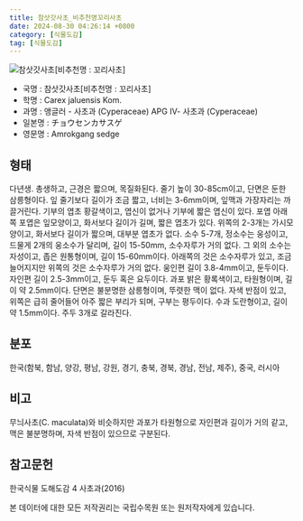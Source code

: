 ```yaml
---
title: 참삿갓사초_비추천명꼬리사초
date: 2024-08-30 04:26:14 +0800
category: [식물도감]
tag: [식물도감]
---
```




![참삿갓사초[비추천명 : 꼬리사초]](/fileUpload/plants/basic/Cyperaceae/Carex/5040/1_th2.JPG)
- 국명 : 참삿갓사초[비추천명 : 꼬리사초]
- 학명 : Carex jaluensis Kom.
- 과명 : 앵글러 - 사초과 (Cyperaceae) APG Ⅳ- 사초과 (Cyperaceae)
- 일본명 : チョウセンカサスゲ
- 영문명 : Amrokgang sedge


## 형태
다년생. 총생하고, 근경은 짧으며, 목질화된다. 줄기 높이 30-85cm이고, 단면은 둔한 삼릉형이다. 잎 줄기보다 길이가 조금 짧고, 너비는 3-6mm이며, 잎맥과 가장자리는 까끌거린다. 기부의 엽초 황갈색이고, 엽신이 없거나 기부에 짧은 엽신이 있다. 포엽 아래쪽 포엽은 잎모양이고, 화서보다 길이가 길며, 짧은 엽초가 있다. 위쪽의 2-3개는 가시모양이고, 화서보다 길이가 짧으며, 대부분 엽초가 없다. 소수 5-7개, 정소수는 웅성이고, 드물게 2개의 웅소수가 달리며, 길이 15-50mm, 소수자루가 거의 없다. 그 외의 소수는 자성이고, 좁은 원통형이며, 길이 15-60mm이다. 아래쪽의 것은 소수자루가 있고, 조금 늘어지지만 위쪽의 것은 소수자루가 거의 없다. 웅인편 길이 3.8-4mm이고, 둔두이다. 자인편 길이 2.5-3mm이고, 둔두 혹은 요두이다. 과포 밝은 황록색이고, 타원형이며, 길이 약 2.5mm이다. 단면은 불분명한 삼릉형이며, 뚜렷한 맥이 없다. 자색 반점이 있고, 위쪽은 급히 줄어들어 아주 짧은 부리가 되며, 구부는 평두이다. 수과 도란형이고, 길이 약 1.5mm이다. 주두 3개로 갈라진다.
## 분포
한국(함북, 함남, 양강, 평남, 강원, 경기, 충북, 경북, 경남, 전남, 제주), 중국, 러시아 
## 비고
무늬사초(C. maculata)와 비슷하지만 과포가 타원형으로 자인편과 길이가 거의 같고, 맥은 불분명하며, 자색 반점이 있으므로 구분된다.
## 참고문헌
한국식물 도해도감 4 사초과(2016)






본 데이터에 대한 모든 저작권리는 국립수목원 또는 원저작자에게 있습니다.
